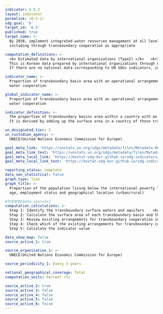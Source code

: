 ```yaml
---
indicator: 6.5.2
layout: indicator
permalink: /6-5-2/
sdg_goal: '6'
target_id: '6.5'
published: true
target_name: >-
  By 2030, implement integrated water resources management at all levels,
  including through transboundary cooperation as appropriate

computation_definitions: >-
  <b> Estimated data by international organizations (Type2) </b>   <br>
  This is Korean data prepared by international organizations through estimation and modeling. <br>
  If there are no national data corresponding to UN SDGs indicators, international data are available for monitoring.

indicator_name: >-
  Proportion of transboundary basin area with an operational arrangement for
  water cooperation

global_indicator_name: >-
  Proportion of transboundary basin area with an operational arrangement for
  water cooperation

indicator_definition: >-
  The proportion of transboundary basins area within a country with an operational arrangement for water cooperation. 
  It is derived by adding up the surface area in a country of those transboundary surface water catchments and transboundary aquifers (i.e. 'transboundary' basins) that are covered by an operational arrangement and dividing the obtained area by the aggregate total area in a country of all transboundary basins (both catchments and aquifers). 

un_designated_tier: I
un_custodian_agency: >-
  UNECE(United Nations Economic Commission for Europe)

goal_meta_link: 'https://unstats.un.org/sdgs/metadata/files/Metadata-06-05-02.pdf'
goal_meta_link_text: 'https://unstats.un.org/sdgs/metadata/files/Metadata-06-05-02.pdf'
goal_meta_local_link: 'https://kostat-sdg-kor.github.io/sdg-indicators/public/data/Metadata-06-05-02_ENG.pdf'
goal_meta_local_link_text: 'https://kostat-sdg-kor.github.io/sdg-indicators/public/data/Metadata-06-05-02_ENG.pdf'

reporting_status: complete
data_non_statistical: false
graph_type: line
graph_title: >-
  Proportion of the population living below the international poverty line, by sex, 
  age, employment status and geographical location (urban/rural)

#작성방법(Data sources)
computation_calculations: >-
  Step 1: Identify the transboundary surface waters and aquifers    <br>
  Step 2: Calculate the surface area of each transboundary basin and the total sum    <br>
  Step 3: Review existing arrangements for transboundary cooperation in water management and verify which transboundary waters are covered by a cooperation arrangement    <br>
  Step 4: Check which of the existing arrangements for transboundary cooperation in water management are operational    <br>
  Step 5: Calculate the indicator value

data_show_map: false
source_active_1: true

source_organisation_1: >- 
  UNECE(United Nations Economic Commission for Europe)

source_periodicity_1: Every 3 years

national_geographical_coverage: Total
computation_units: Percent (%)

source_active_2: true
source_active_3: false
source_active_4: false
source_active_5: false
source_active_6: false
---
```

